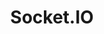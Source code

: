 ---
title: Socket.IO
list:
  collection: projects
  filter: "item.experience.libraries contains 'socket-io'"
---